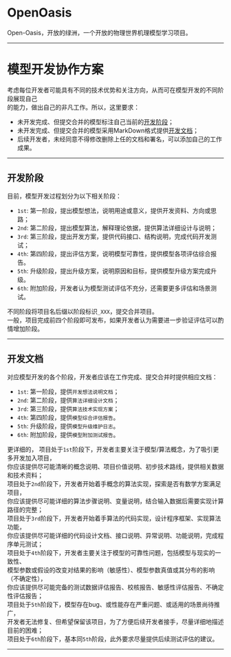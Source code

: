 # OpenOasis
Open-Oasis，开放的绿洲，一个开放的物理世界机理模型学习项目。

---------------------------------------------------------------------------


# 模型开发协作方案
考虑每位开发者可能具有不同的技术优势和关注方向，从而可在模型开发的不同阶段展现自己  
的能力，做出自己的非凡工作。所以，这里要求：
+ 未开发完成、但提交合并的模型标注自己当前的[开发阶段](##开发阶段)；
+ 未开发完成、但提交合并的模型采用MarkDown格式提供[开发文档](##开发文档)；
+ 后续开发者，未经同意不得修改删除上任的文档和署名，可以添加自己的工作成果。

---------------------------------------------------------------------------

## 开发阶段
目前，模型开发过程划分为以下相关阶段：
+ `1st`: 第一阶段，提出模型想法，说明用途或意义，提供开发资料、方向或思路；
+ `2nd`: 第二阶段，提出模型算法，解释理论依据，提供算法详细设计与说明；
+ `3rd`: 第三阶段，提出开发方案，提供代码接口、结构说明，完成代码开发测试；
+ `4th`: 第四阶段，提出评估方案，说明模型可靠性，提供模型各项评估综合报告。
+ `5th`: 升级阶段，提出升级方案，说明原因和目标，提供模型升级方案完成升级。
+ `6th`: 附加阶段，开发者认为模型测试评估不充分，还需要更多评估和场景测试。


不同阶段将项目名后缀以阶段标识`_XXX`，提交合并项目。  
一般，项目完成前四个阶段即可发布，如果开发者认为需要进一步验证评估可以酌情增加阶段。

---------------------------------------------------------------------------

## 开发文档
对应模型开发的各个阶段，开发者应该在工作完成、提交合并时提供相应文档：
+ `1st`: 第一阶段，提供`开发想法说明文档`；
+ `2nd`: 第二阶段，提供`算法详细设计文档`；
+ `3rd`: 第三阶段，提供`算法技术实现方案`；
+ `4th`: 第四阶段，提供`模型综合评估报告`。
+ `5th`: 升级阶段，提供`模型升级维护日志`。
+ `6th`: 附加阶段，提供`模型附加测试报告`。

更详细的， 
项目处于`1st`阶段下，开发者主要关注于模型/算法概念，为了吸引更多开发加入项目，  
你应该提供尽可能清晰的概念说明、项目价值说明、初步技术路线，提供相关数据和技术资料；  
项目处于`2nd`阶段下，开发者开始着手概念的算法实现，探索是否有数学方案满足项目，  
你应该提供尽可能详细的算法步骤说明、变量说明，结合输入数据后需要实现计算路径的完整；  
项目处于`3rd`阶段下，开发者开始着手算法的代码实现，设计程序框架、实现算法功能，   
你应该提供尽可能详细的代码设计文档、接口说明、异常说明、功能说明，完成程序单元测试；  
项目处于`4th`阶段下，开发者主要关注于模型的可靠性问题，包括模型与现实的一致性、  
模型参数或假设的改变对结果的影响（敏感性）、模型参数真值或其分布的影响（不确定性），  
你应该提供尽可能完备的测试数据评估报告、校核报告、敏感性评估报告、不确定性评估报告；  
项目处于`5th`阶段下，模型存在bug、或性能存在严重问题、或适用的场景尚待推广，  
开发者无法修复、但希望保留该项目，为了方便后续开发者接手，尽量详细地描述目前的困难；  
项目处于`6th`阶段下，基本同`5th`阶段，此外要求尽量提供后续测试评估的建议。

---------------------------------------------------------------------------
